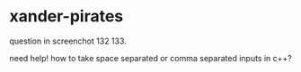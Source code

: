 # xander-pirates
question in screenchot 132 133.

need help!
how to take space separated or comma separated inputs in c++?
